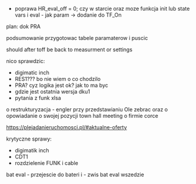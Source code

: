 - poprawa HR_eval_off = 0; czy w starcie oraz moze funkcja init lub state vars i eval - jak param -> dodanie do TF_On

plan:
dok PRA

podsumowanie
przygotowac tabele paramaterow i puscic

should after toff be back to measurment or settings

nico sprawdzic:
- digimatic inch
- RES1??? bo nie wiem o co chodzilo
- PRA? cyz logika jest ok? jak to ma byc
- gdzie jest ostatnia wersja dku1
- pytania z funk xlsa



o restrukturyzacja - engler przy przedstawianiu Ole
 zebrac
 oraz o opowiadanie o swojej pozycji
 town hall meeting o firmie corce


https://plejadanieruchomosci.pl/#aktualne-oferty



krytyczne sprawy:
- digimatik inch
- CDT1
- rozdzielenie FUNK i cable

bat eval - przejescie do bateri i - zwis
bat eval wszedzie





